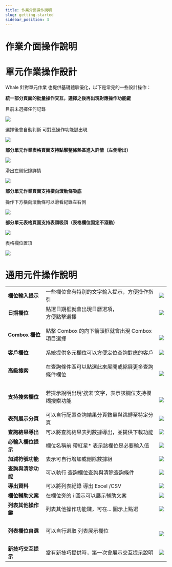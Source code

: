 ```yaml
---
title: 作業介面操作說明
slug: getting-started
sidebar_position: 3
---
```



# 作業介面操作說明

# 單元作業操作設計

Whale 針對單元作業 也提供基礎體驗優化，以下是常見的一些設計操作：

**統一部分頁面的批量操作交互，選擇之後再出現對應操作功能鍵**

目前未選擇任何記錄

<img src="/assets/CRFSblWR2owla5xeaOZcDjSUnhf.png"/>

選擇後會自動判斷 可對應操作功能鍵出現

<img src="/assets/TwOhbSCtio1AbFxlwPZc38pinwd.png"/>

**部分單元作業表格頁面支持點擊整條熱區進入詳情（左側滑出）**

<img src="/assets/CuBpb3FWOo0YIWxOqTacAP68nQb.png"/>

滑出左側紀錄詳情

<img src="/assets/Km7HbDOgOobgEcxXq1zcVJ2Hn6f.png"/>

**部分單元作業頁面支持橫向滾動條吸底**

操作下方橫向滾動條可以滑看紀錄左右側

<img src="/assets/EfFNbigB3ozSBCxI3uDcz9NZnRc.png"/>

**部分單元表格頁面支持表頭吸頂（表格欄位固定不滾動）**

<img src="/assets/Ss7eb0pR8oNhYCxNdctcHfUwnvh.png"/>

表格欄位置頂

<img src="/assets/KQccbib9Qoqo4dxYRjLcWMQHnMm.png"/>

# 通用元件操作說明

|   |   |   |
|---|---|---|
|**欄位輸入提示**|一些欄位會有特別的文字輸入提示，方便操作指引|<img src="/assets/GuqvbQSfAogJwlxnmI9cmV4Yndb.png"/>|
|**日期欄位**|點選日期框就會出現日曆選項，<br/>方便點擊選擇|<img src="/assets/NTOBbLsDboqJztxP4Hrc8285nlc.png"/>|
|**Combox 欄位**|點擊 Combox 的向下箭頭框就會出現 Combox 項目選擇|<div class="grid gap-3 grid-cols-2"><br/><div><br/><img src="/assets/JAbIbIHlsopeb0xDzgKcjBpRnae.png"/><br/></div><br/></div>|
|**客戶欄位**|系統提供多元欄位可以方便定位查詢對應的客戶|<img src="/assets/Cwx6bhiqsojJ5SxQ4DRcQumtn3e.png"/>|
|**高級搜索**|在查詢條件區可以點選此來展開或縮展更多查詢條件欄位|<div class="grid gap-3 grid-cols-2"><br/><div><br/><img src="/assets/O6vNbR4r4oi5zcxGwWbce1SbnMb.png"/><br/></div><br/></div>|
|**支持搜索欄位**|若提示說明出現'搜索'文字，表示該欄位支持模糊搜索功能|<div class="grid gap-3 grid-cols-2"><br/><div><br/><img src="/assets/EztfbHbDAoYzocxZY1BczbOOnqe.png"/><br/></div><br/></div>|
|**表列展示分頁**|可以自行配置查詢結果分頁數量與跳轉至特定分頁|<img src="/assets/CNLtbDoLKo1Ch0x4SjPcB9HBnCe.png"/>|
|**查詢結果導出**|可以將查詢結果表列數據導出，並提供下載功能|<img src="/assets/NuTtbN7Fco5oGKx63RscYgjanvg.png"/>|
|**必輸入欄位提示**|欄位名稱前 帶紅星* 表示該欄位是必要輸入值|<img src="/assets/IduWbIGyio13o8x60C6cNj8rn1e.png"/>|
|**加減符號功能**|表示可自行增加或刪除數據組|<img src="/assets/JT6MbH8GRorrSFxeqjkc0VUbnQe.png"/>|
|**查詢與清除功能**|可以執行 查詢欄位查詢與清除查詢條件|<img src="/assets/ANV4btz1yoMuhTxiiShc1zT8nlf.png"/>|
|**導出資料**|可以將列表紀錄 導出 Excel /CSV|<img src="/assets/SCiobZfZaofYn3xd5TfcteRJn5g.png"/>|
|**欄位輔助文案**|在欄位旁的 i 圖示可以展示輔助文案|<img src="/assets/TWVLb2zCQovDjCx8nnhca8eYnYc.png"/>|
|**列表其他操作鍵**|列表其他操作功能鍵，可在... 圖示上點選|<img src="/assets/RdEvbLYkqoXXwMx2UqGcTH48nvh.png"/>|
|**列表欄位自選**|可以自行選取 列表展示欄位|<div class="grid gap-3 grid-cols-2"><br/><div><br/><img src="/assets/N8lbbrmZPoXYYCxmtVjcMpYSnCd.png"/><br/></div><br/></div>|
|**新技巧交互提示**|當有新技巧提供時，第一次會展示交互提示說明|<img src="/assets/BUlMbPjYJoPklHxfKbAc97tbnId.png"/>|


